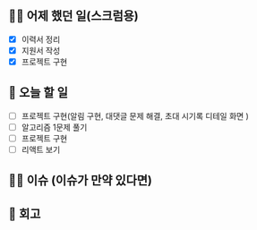 ## ✍🏻 어제 했던 일(스크럼용)

- [x] 이력서 정리
- [x] 지원서 작성
- [x] 프로젝트 구현

## 📑 오늘 할 일

- [ ] 프로젝트 구현(알림 구현, 대댓글 문제 해결, 초대 시기록 디테일 화면 )
- [ ] 알고리즘 1문제 풀기
- [ ] 프로젝트 구현
- [ ] 리액트 보기

## 🙏🏻 이슈 (이슈가 만약 있다면)

## 💬 회고

